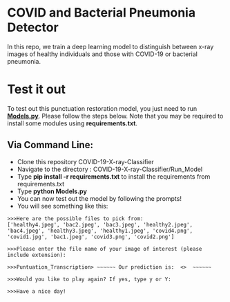 # COVID and Bacterial Pneumonia Detector

In this repo, we train a deep learning model to distinguish between x-ray images of healthy individuals and those with COVID-19 or bacterial pneumonia.


# Test it out

To test out this punctuation restoration model, you just need to run [__Models.py__](https://github.com/vivianngo97/Punctuation_Transcription/blob/master/play.py). Please follow the steps below. Note that you may be required to install some modules using __requirements.txt__.

## Via Command Line:
- Clone this repository COVID-19-X-ray-Classifier
- Navigate to the directory : COVID-19-X-ray-Classifier/Run_Model
- Type __pip install -r requirements.txt__ to install the requirements from requirements.txt
- Type __python Models.py__
- You can now test out the model by following the prompts!
- You will see something like this: 

<pre><code>>>>Here are the possible files to pick from:
['healthy4.jpeg', 'bac2.jpeg', 'bac3.jpeg', 'healthy2.jpeg', 'bac4.jpeg', 'healthy3.jpeg', 'healthy1.jpeg', 'covid4.png', 'covid1.jpg', 'bac1.jpeg', 'covid3.png', 'covid2.png'] 

>>>Please enter the file name of your image of interest (please include extension):

>>>Puntuation_Transcription> ~~~~~~ Our prediction is:  <>  ~~~~~~

>>>Would you like to play again? If yes, type y or Y:

>>>Have a nice day!

</code></pre>
